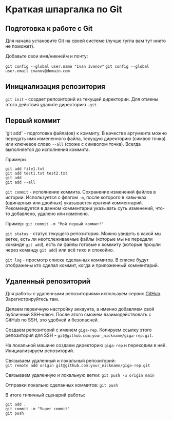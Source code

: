 # Краткая шпаргалка по Git

## Подготовка к работе с Git

Для начала установите Git на своей системе (лучше гугла вам тут никто не поможет).

Добавьте свои имя/никнейм и почту:

`git config --global user.name "Ivan Ivanov"` 
`git config --global user.email ivanov@domain.com`

## Инициализация репозитория

`git init` - создает репозиторий из текущей директории. Для отмены этого действия удалите директорию `.git`.

## Первый коммит

'git add' - подготовка файла(ов) к коммиту. В качестве аргумента можно передать имя измененного файла, текущую директорию (символ точка) или ключевое слово `--all` (схоже с символом точка). Всегда выполняется до исполнения коммита.

Примеры:
```
git add file1.txt
git add test1.txt test2.txt
git add .
git add --all
```

`git commit` - исполнение коммита. Сохранение изменений файлов в истории. Используется с флагом `-m`, после которого в кавычках (одинарных или двойных) указывается краткий комментарий. Рекомендуется в данном комментарии указывать суть изменений, что-то добавлено, удалено или изменено.

Пример:
`git commit -m "Мой первый коммит!"`

`git status` - статус текущего репозитория. Можно увидеть в какой мы ветке, есть ли неотслеживаемые файлы (которые мы не передали команде `git add`), есть ли файлы готовые к коммиту (которые прошли через команду `git add`) или всё тихо и спокойно.

`git log` - просмотр списка сделанных коммитов. В списке будут отображены кто сделал коммит, когда и приложенный комментарий.

## Удаленный репозиторий

Для работы с удаленными репозиториями используем сервис [GitHub](https://github.com/). Зарегистрируйтесь там.

Делаем первичную настройку аккаунта, а именно добавляем свой публичный SSH-ключ. После этого сможем взаимодействовать с GitHub по SSH, это удобней и безопасней.

Создаем репозиторий с именем `giga-rep`. Копируем ссылку этого репозитория для SSH - `git@github.com:your_nickname/giga-rep.git`. 

На локальной машине создаем директорию `giga-rep` и переходим в неё. Инициализируем репозиторий.

Связываем удаленный и локальный репозиторий:  
`git remote add origin git@github.com:your_nickname/giga-rep.git`

Связываем удаленную и локальную ветки:
`git push -u origin main`

Отправки локально сделанных коммитов:
`git push`

В итоге типичный сценарий работы:
```
git add .
git commit -m "Super commit"
git push
```
